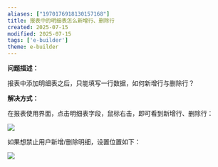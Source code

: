```yaml
---
aliases: ["1970176918130157168"]
title: 报表中的明细表怎么新增行、删除行
created: 2025-07-15
modified: 2025-07-15
tags: ['e-builder']
theme: e-builder
---
```


**问题描述：**

报表中添加明细表之后，只能填写一行数据，如何新增行与删除行？

**解决方式：**

在报表使用界面，点击明细表字段，鼠标右击，即可看到新增行、删除行：

![](2c4bccd1696ea73f45e003aeaffaac0b.jpg)

如果想禁止用户新增/删除明细，设置位置如下：

![](be798236cac9eae7568b080d9db71a02.jpg)